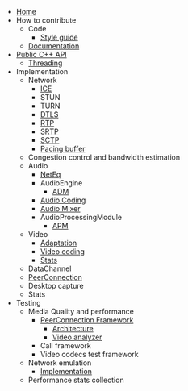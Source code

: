 *   [Home](/g3doc/index.md)
*   How to contribute
    *   Code
        * [Style guide](/g3doc/style-guide.md)
    *   [Documentation](/g3doc/how_to_write_documentation.md)
*   [Public C++ API](/api/g3doc/index.md)
    *   [Threading](/api/g3doc/threading_design.md)
*   Implementation
    *   Network
        *   [ICE](/p2p/g3doc/ice.md)
        *   STUN
        *   TURN
        *   [DTLS](/pc/g3doc/dtls_transport.md)
        *   [RTP](/pc/g3doc/rtp.md)
        *   [SRTP](/pc/g3doc/srtp.md)
        *   [SCTP](/pc/g3doc/sctp_transport.md)
        *   [Pacing buffer](/modules/pacing/g3doc/index.md)
    *   Congestion control and bandwidth estimation
    *   Audio
        *   [NetEq](/modules/audio_coding/neteq/g3doc/index.md)
        *   AudioEngine
            *   [ADM](/modules/audio_device/g3doc/audio_device_module.md)
        *   [Audio Coding](/modules/audio_coding/g3doc/index.md)
        *   [Audio Mixer](/modules/audio_mixer/g3doc/index.md)
        *   AudioProcessingModule
            *   [APM](/modules/audio_processing/g3doc/audio_processing_module.md)
    *   Video
        *   [Adaptation](/video/g3doc/adaptation.md)
        *   [Video coding](/modules/video_coding/g3doc/index.md)
        *   [Stats](/video/g3doc/stats.md)
    *   DataChannel
    *   [PeerConnection](/pc/g3doc/peer_connection.md)
    *   Desktop capture
    *   Stats
*   Testing
    *   Media Quality and performance
        *   [PeerConnection Framework](/test/pc/e2e/g3doc/index.md)
            *   [Architecture](/test/pc/e2e/g3doc/architecture.md)
            *   [Video analyzer](/test/pc/e2e/g3doc/default_video_quality_analyzer.md)
        *   Call framework
        *   Video codecs test framework
    *   Network emulation
        *   [Implementation](/test/network/g3doc/index.md)
    *   Performance stats collection
